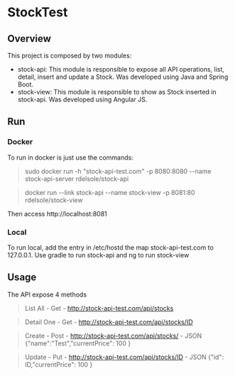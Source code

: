 # StockTest

## Overview

This project is composed by two modules:
- stock-api: This module is responsible to expose all API operations, list, detail, insert and update a Stock. Was developed using Java and Spring Boot.
- stock-view: This module is responsible to show as Stock inserted in stock-api. Was developed using Angular JS.

## Run

### Docker

To run in docker is just use the commands:

> sudo docker run -h "stock-api-test.com" -p 8080:8080 --name stock-api-server rdelsole/stock-api

>docker run --link stock-api --name stock-view -p 8081:80 rdelsole/stock-view

Then access http://localhost:8081

### Local

To run local, add the entry in /etc/hostd the map stock-api-test.com to 127.0.0.1.
Use gradle to run stock-api and ng to run stock-view

## Usage

The API expose 4 methods

> List All - Get - http://stock-api-test.com/api/stocks

> Detail One - Get - http://stock-api-test.com/api/stocks/ID

> Create - Post - http://stock-api-test.com/api/stocks/ - JSON {"name":"Test","currentPrice": 100 }

> Update - Put - http://stock-api-test.com/api/stocks/ID - JSON {"id": ID,"currentPrice": 100 }





